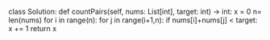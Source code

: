 class Solution:
    def countPairs(self, nums: List[int], target: int) -> int:
        x = 0
        n= len(nums)
        for i in range(n):
            for j in range(i+1,n):
                if nums[i]+nums[j] < target:
                    x += 1
        return x

